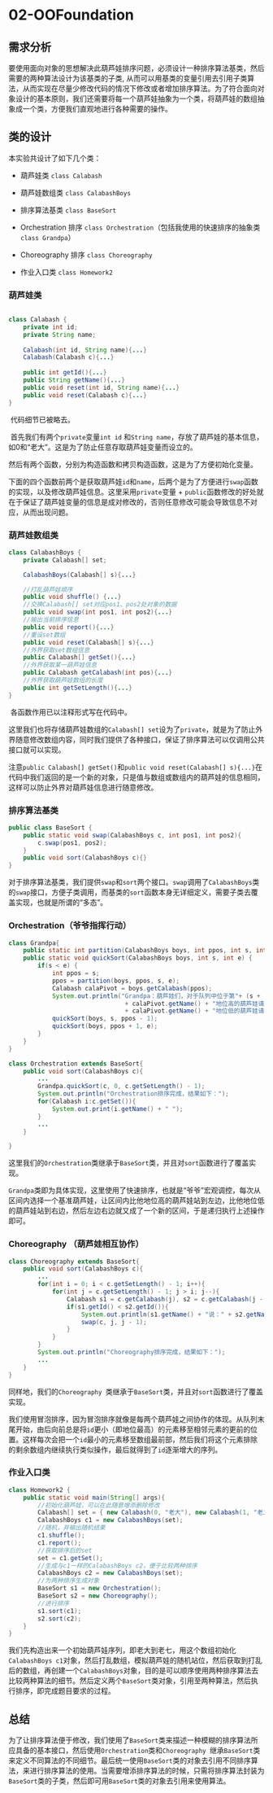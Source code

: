 # 02-OOFoundation
## 需求分析
​	要使用面向对象的思想解决此葫芦娃排序问题，必须设计一种排序算法基类，然后需要的两种算法设计为该基类的子类, 从而可以用基类的变量引用去引用子类算法，从而实现在尽量少修改代码的情况下修改或者增加排序算法。
​	为了符合面向对象设计的基本原则，我们还需要将每一个葫芦娃抽象为一个类，将葫芦娃的数组抽象成一个类，方便我们直观地进行各种需要的操作。

## 类的设计
本实验共设计了如下几个类：

* 葫芦娃类 `class Calabash`

* 葫芦娃数组类 `class CalabashBoys`

* 排序算法基类 `class BaseSort`

* Orchestration 排序 `class Orchestration`（包括我使用的快速排序的抽象类`class Grandpa`）

* Choreography 排序 `class Choreography`

* 作业入口类 `class Homework2`

### 葫芦娃类

```java

class Calabash {
    private int id;
    private String name;
    
    Calabash(int id, String name){...}
    Calabash(Calabash c){...}
    
    public int getId(){...}
    public String getName(){...}
    public void reset(int id, String name){...}
    public void reset(Calabash c){...}
}

```

​	代码细节已被略去。

​	首先我们有两个`private`变量`int id` 和`String name`，存放了葫芦娃的基本信息，如0和“老大”。这是为了防止任意存取葫芦娃变量而设立的。

​	然后有两个函数，分别为构造函数和拷贝构造函数，这是为了方便初始化变量。

​	下面的四个函数前两个是获取葫芦娃`id`和`name`，后两个是为了方便进行`swap`函数的实现，以及修改葫芦娃信息。这里采用`private`变量 + `public`函数修改的好处就在于保证了葫芦娃变量的信息是成对修改的，否则任意修改可能会导致信息不对应，从而出现问题。

### 葫芦娃数组类

```java
class CalabashBoys {
    private Calabash[] set;

    CalabashBoys(Calabash[] s){...}

    //打乱葫芦娃顺序
    public void shuffle() {...}
    //交换Calabash[] set对应pos1、pos2处对象的数据
    public void swap(int pos1, int pos2){...}
    //输出当前排序信息
    public void report(){...}
    //重设set数组
    public void reset(Calabash[] s){...}
    //外界获取set数组信息
    public Calabash[] getSet(){...}
    //外界获取某一葫芦娃信息
    public Calabash getCalabash(int pos){...}
    //外界获取葫芦娃数组的长度
    public int getSetLength(){...}
}
```

​	各函数作用已以注释形式写在代码中。

​	这里我们也将存储葫芦娃数组的`Calabash[] set`设为了`private`，就是为了防止外界随意修改数组内容，同时我们提供了各种接口，保证了排序算法可以仅调用公共接口就可以实现。

​	注意`public Calabash[] getSet()`和`public void reset(Calabash[] s){...}`在代码中我们返回的是一个新的对象，只是值与数组或数组内的葫芦娃的信息相同，这样可以防止外界对葫芦娃信息进行随意修改。

### 排序算法基类

```java
public class BaseSort {
    public static void swap(CalabashBoys c, int pos1, int pos2){
        c.swap(pos1, pos2);
    }
    public void sort(CalabashBoys c){}
}
```

​	对于排序算法基类，我们提供`swap`和`sort`两个接口。`swap`调用了`CalabashBoys`类的`swap`接口，方便子类调用，而基类的`sort`函数本身无详细定义，需要子类去覆盖实现，也就是所谓的“多态”。

### Orchestration（爷爷指挥行动）

```java
class Grandpa{        
    public static int partition(CalabashBoys boys, int ppos, int s, int e) {...}
    public static void quickSort(CalabashBoys boys, int s, int e) {
        if(s < e) {
            int ppos = s;
            ppos = partition(boys, ppos, s, e);
            Calabash calaPivot = boys.getCalabash(ppos);
            System.out.println("Grandpa：葫芦娃们，对于队列中位于第"+ (s + 1) +"到第"+ (e + 1) + "位的葫芦娃，比"
                                + calaPivot.getName() + "地位高的葫芦娃请站在他左边，比"
                                + calaPivot.getName() + "地位低的葫芦娃请站在他右边！");
            quickSort(boys, s, ppos - 1);
            quickSort(boys, ppos + 1, e);
        }
    }
}

class Orchestration extends BaseSort{
    public void sort(CalabashBoys c){
        ...
        Grandpa.quickSort(c, 0, c.getSetLength() - 1);
        System.out.println("Orchestration排序完成，结果如下：");
        for(Calabash i:c.getSet()){
            System.out.print(i.getName() + " ");
        }
        ...
    }

}
```

​	这里我们的`Orchestration`类继承于`BaseSort`类，并且对`sort`函数进行了覆盖实现。

​	`Grandpa`类即为具体实现，这里使用了快速排序，也就是“爷爷”宏观调控，每次从区间内选择一个基准葫芦娃，让区间内比他地位高的葫芦娃站到左边，比他地位低的葫芦娃站到右边，然后左边右边就又成了一个新的区间，于是递归执行上述操作即可。

### Choreography （葫芦娃相互协作）

```java
class Choreography extends BaseSort{
    public void sort(CalabashBoys c){
        ...
        for(int i = 0; i < c.getSetLength() - 1; i++){
            for(int j = c.getSetLength() - 1; j > i; j--){
                Calabash s1 = c.getCalabash(j), s2 = c.getCalabash(j - 1);
                if(s1.getId() < s2.getId()){
                    System.out.println(s1.getName() + "说：" + s2.getName() + "，你比我小，我们俩换一下位置！");
                    swap(c, j, j - 1);
                }
            }
        }
        System.out.println("Choreography排序完成，结果如下：");
        ...
    }
}
```

​	同样地，我们的`Choreography `类继承于`BaseSort`类，并且对`sort`函数进行了覆盖实现。

​	我们使用冒泡排序，因为冒泡排序就像是每两个葫芦娃之间协作的体现。从队列末尾开始，由后向前总是将`id`更小（即地位最高）的元素移至相邻元素的更前的位置。这样每次会把一个`id`最小的元素移至数组最前部，然后我们将这个元素排除的剩余数组内继续执行类似操作，最后就得到了`id`逐渐增大的序列。

### 作业入口类

```java
class Homework2 {
    public static void main(String[] args){
        //初始化葫芦娃，可以在此随意增添删除修改
        Calabash[] set = { new Calabash(0, "老大"), new Calabash(1, "老二"), ...};
        CalabashBoys c1 = new CalabashBoys(set);
        //随机，并输出随机结果
        c1.shuffle();
        c1.report();
        //获取排序后的set
        set = c1.getSet();
        //生成与c1一样的CalabashBoys c2，便于比较两种排序
        CalabashBoys c2 = new CalabashBoys(set);
        //为两种排序生成对象
        BaseSort s1 = new Orchestration();
        BaseSort s2 = new Choreography();
        //进行排序
        s1.sort(c1);
        s2.sort(c2);        
    }
}
```

​	我们先构造出来一个初始葫芦娃序列，即老大到老七，用这个数组初始化`CalabashBoys c1`对象，然后打乱数组，模拟葫芦娃的随机站位，然后获取到打乱后的数组，再创建一个`CalabashBoys`对象，目的是可以顺序使用两种排序算法去比较两种算法的细节。然后定义两个`BaseSort`类对象，引用至两种算法，然后执行排序，即完成题目要求的过程。

## 总结

​	为了让排序算法便于修改，我们使用了`BaseSort`类来描述一种模糊的排序算法所应具备的基本接口，然后使用`Orchestration`类和`Choreography `继承`BaseSort`类来定义不同算法的不同细节。最后统一使用`BaseSort`类的对象去引用不同排序算法，来进行排序算法的使用。当需要增添排序算法的时候，只需将排序算法封装为`BaseSort`类的子类，然后即可用`BaseSort`类的对象去引用来使用算法。